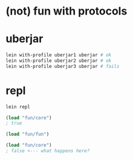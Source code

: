 # (not) fun with protocols

# uberjar

```bash
lein with-profile uberjar1 uberjar # ok
lein with-profile uberjar2 uberjar # ok
lein with-profile uberjar3 uberjar # fails
```

# repl

```bash
lein repl
```

```clj
(load "fun/core")
; true

(load "fun/fun")

(load "fun/core")
; false <--- what happens here?
```

